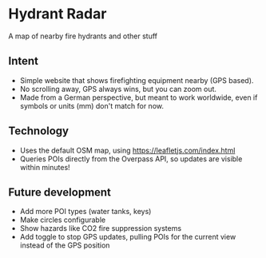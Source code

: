 # Hydrant Radar

A map of nearby fire hydrants and other stuff

## Intent

* Simple website that shows firefighting equipment nearby (GPS based).
* No scrolling away, GPS always wins, but you can zoom out.
* Made from a German perspective, but meant to work worldwide, even if symbols or units (mm) don't match for now.

## Technology

* Uses the default OSM map, using https://leafletjs.com/index.html
* Queries POIs directly from the Overpass API, so updates are visible within minutes!

## Future development

* Add more POI types (water tanks, keys)
* Make circles configurable
* Show hazards like CO2 fire suppression systems
* Add toggle to stop GPS updates, pulling POIs for the current view instead of the GPS position
